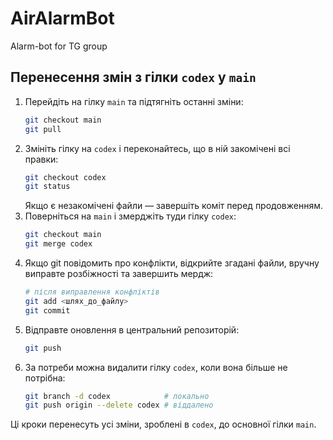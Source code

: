 # AirAlarmBot

Alarm-bot for TG group

## Перенесення змін з гілки `codex` у `main`

1. Перейдіть на гілку `main` та підтягніть останні зміни:
   ```bash
   git checkout main
   git pull
   ```
2. Змініть гілку на `codex` і переконайтесь, що в ній закомічені всі правки:
   ```bash
   git checkout codex
   git status
   ```
   Якщо є незакомічені файли — завершіть коміт перед продовженням.
3. Поверніться на `main` і змерджіть туди гілку `codex`:
   ```bash
   git checkout main
   git merge codex
   ```
4. Якщо git повідомить про конфлікти, відкрийте згадані файли, вручну виправте розбіжності та завершить мердж:
   ```bash
   # після виправлення конфліктів
   git add <шлях_до_файлу>
   git commit
   ```
5. Відправте оновлення в центральний репозиторій:
   ```bash
   git push
   ```
6. За потреби можна видалити гілку `codex`, коли вона більше не потрібна:
   ```bash
   git branch -d codex            # локально
   git push origin --delete codex # віддалено
   ```

Ці кроки перенесуть усі зміни, зроблені в `codex`, до основної гілки `main`.
